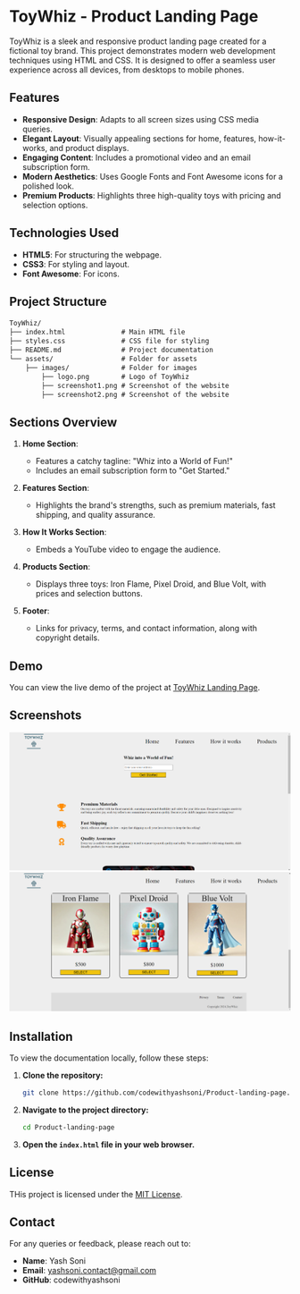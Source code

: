 # ToyWhiz - Product Landing Page

ToyWhiz is a sleek and responsive product landing page created for a fictional toy brand. This project demonstrates modern web development techniques using HTML and CSS. It is designed to offer a seamless user experience across all devices, from desktops to mobile phones.

## Features

- **Responsive Design**: Adapts to all screen sizes using CSS media queries.
- **Elegant Layout**: Visually appealing sections for home, features, how-it-works, and product displays.
- **Engaging Content**: Includes a promotional video and an email subscription form.
- **Modern Aesthetics**: Uses Google Fonts and Font Awesome icons for a polished look.
- **Premium Products**: Highlights three high-quality toys with pricing and selection options.

## Technologies Used

- **HTML5**: For structuring the webpage.
- **CSS3**: For styling and layout.
- **Font Awesome**: For icons.

## Project Structure

```
ToyWhiz/
├── index.html              # Main HTML file
├── styles.css              # CSS file for styling
├── README.md               # Project documentation
└── assets/                 # Folder for assets
    ├── images/             # Folder for images
        ├── logo.png        # Logo of ToyWhiz
        ├── screenshot1.png # Screenshot of the website
        ├── screenshot2.png # Screenshot of the website
```

## Sections Overview

1. **Home Section**:
   - Features a catchy tagline: "Whiz into a World of Fun!"
   - Includes an email subscription form to "Get Started."

2. **Features Section**:
   - Highlights the brand's strengths, such as premium materials, fast shipping, and quality assurance.

3. **How It Works Section**:
   - Embeds a YouTube video to engage the audience.

4. **Products Section**:
   - Displays three toys: Iron Flame, Pixel Droid, and Blue Volt, with prices and selection buttons.

5. **Footer**:
   - Links for privacy, terms, and contact information, along with copyright details.

## Demo

You can view the live demo of the project at [ToyWhiz Landing Page](https://codewithyashsoni.github.io/Product-landing-page/).

## Screenshots

<img src="https://github.com/codewithyashsoni/Product-landing-page/blob/bcee037ca840382dbcbb55e5f5e31418b90de1c0/assets/images/screenshot1.png" alt="First screenshot of webpage">

<img src="https://github.com/codewithyashsoni/Product-landing-page/blob/bcee037ca840382dbcbb55e5f5e31418b90de1c0/assets/images/screenshot2.png" alt="Second screenshot of webpage">

## Installation

To view the documentation locally, follow these steps:

1. **Clone the repository:**

   ```bash
   git clone https://github.com/codewithyashsoni/Product-landing-page.git
    ```

2. **Navigate to the project directory:**

    ```bash
    cd Product-landing-page
    ```

3. **Open the <code>index.html</code> file in your web browser.**

## License

THis project is licensed under the [MIT License](./LICENSE).

## Contact

For any queries or feedback, please reach out to:

- **Name**: Yash Soni
- **Email**: yashsoni.contact@gmail.com
- **GitHub**: codewithyashsoni

